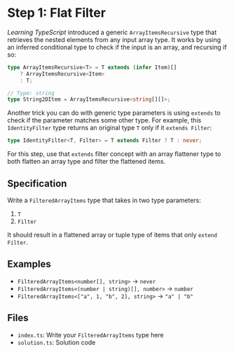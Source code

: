 # Step 1: Flat Filter

_Learning TypeScript_ introduced a generic `ArrayItemsRecursive` type that retrieves the nested elements from any input array type.
It works by using an inferred conditional type to check if the input is an array, and recursing if so:

```ts
type ArrayItemsRecursive<T> = T extends (infer Item)[]
	? ArrayItemsRecursive<Item>
	: T;

// Type: string
type String2DItem = ArrayItemsRecursive<string[][]>;
```

Another trick you can do with generic type parameters is using `extends` to check if the parameter matches some other type.
For example, this `IdentityFilter` type returns an original type `T` only if it `extends Filter`:

```ts
type IdentityFilter<T, Filter> = T extends Filter ? T : never;
```

For this step, use that `extends` filter concept with an array flattener type to both flatten an array type and filter the flattened items.

## Specification

Write a `FilteredArrayItems` type that takes in two type parameters:

1. `T`
2. `Filter`

It should result in a flattened array or tuple type of items that only `extend Filter`.

## Examples

- `FilteredArrayItems<number[], string>` -> `never`
- `FilteredArrayItems<(number | string)[], number>` -> `number`
- `FilteredArrayItems<["a", 1, "b", 2], string>` -> `"a" | "b"`

## Files

- `index.ts`: Write your `FilteredArrayItems` type here
- `solution.ts`: Solution code
